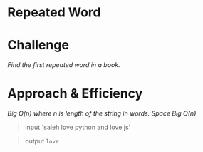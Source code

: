 # Repeated Word


# Challenge

*Find the first repeated word in a book.*

# Approach & Efficiency

*Big O(n) where n is length of the string in words. Space Big O(n)*

> input `saleh  love python and love js'

> output `love` 